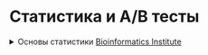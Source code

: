 # Статистика и А/В тесты

<details>
<summary> Основы статистики <a href="https://stepik.org/course/76/info">Bioinformatics Institute</a>  </summary>

<details>
  <summary>Введение</summary>
  
# 1. Если мы провели исследование с целью выявить уровень знаний в области биологии на 100 студентах биологического факультета СПбГУ, то на какую совокупность мы можем распространить наши выводы?


- Мужчины и женщины в возрасте от 18 до 22 лет

- Студенты СПБГУ

- **Студенты биологического факультета СПБГУ**

# 2. Если объем выборки достаточно велик (больше 100), то такая выборка является репрезентативной.


- Нет

- **Зависит от способа формирования выборки**

- Да

# 3. Соотнесите способы формирования выборки с предложенными примерами.

А. Для того чтобы протестировать курс по введению в статистику и выяснить, насколько хорошо с ним справятся студенты Института биоинформатики, случайным образом было выбрано 50 студентов института.

Б. Для исследования взаимосвязи риска развития заболевания и группы крови человека потенциальных участников исследования разделили на четыре группы (в соответствии с группой крови). Затем из каждой группы случайным образом извлекли по 50 человек.

В. Чтобы проверить знания школьников Санкт-Петерубрга по математике, было организовано исследование. Случайным образом было выбрано 10 школ, затем из каждой школы случайным образом было отобрано по 50 учащихся разных классов.


А - Простая случайная выборка 

Б - Стратифицированная выборка 

В - Групповая выборка 

# 4. Предположим, после лекции по статистике, один студент решил выяснить, как хорошо студенты психологического факультета разбираются в этом предмете. Он подготовил серию заданий и пригласил 30 своих друзей с факультета принять участие в тестировании. Исследователь утверждает, что он сформировал простую случайную выборку. Так ли это?



- Такая выборка может рассматриваться, как простая случайная выборка. Тридцать человек действительно являются студентами данного факультета.

- Такая выборка должна рассматриваться, как стратифицированная выборка. Можно сказать, что исследователь разделил всех студентов на страты по 30 человек и выбрал только одну из них для исследования.

- **Это не простая случайная выборка. Не каждый член генеральной совокупности мог равновероятно принять участие в тестировании, т.к. исследователь позвал только своих друзей.**

# 5. Какие из перечисленных переменных, вероятнее всего, являются дискретными?


- **Количество домашних животных в семье**

- Средний годовой доход

- **Число слушателей онлайн курса по статистике, набравших максимальный балл**

- Имена ваших друзей

- Пол человека

- Расстояние от Санкт-Петербурга до других городов России


# 6. Два основных типа переменных в статистике:


- Качественные и номинативные

- Непрерывные и количественные

- Ранговые и номинативные

- **Качественные и количественные**


# 7. Соотнесите примеры переменных и их типы:

Количественная (дискретная) переменная - Количество публикаций у ученого

Количественная (непрерывная) переменная - Рост в мм

Ранговая переменная - Успевавемость студентов (упорядоченный список студентов по успеваемости)

Номинативная переменная - Группа крови


# 8. Если рост 10 участников исследования представлен в ранговой шкале (по убыванию: 1-самый высокий, 2 - ниже и т.д.), тогда верным утверждением будет:



- Испытуемый с рангом 4 на два см ниже, чем испытуемый с рангом 6.

- **Испытуемый с рангом 4 выше, чем испытуемый с рангом 6, но ниже, чем испытуемый с рангом 2.**

- Ни одно из утверждений верным не является.

- У испытуемых с рангом 1 и 3 такая же разница в росте, как и у испытуемых с рангами 3 и 5.


# 9. Выберите верное утверждение  
![](https://ucarecdn.com/b20635c6-2083-4211-9ab8-3b5640fa33fd/)


- Синяя линия - мода

- Красные линии - две медианы

- **Красные линии - две моды**


# 10. Представьте, что в нашу выборку из 30 наблюдений добавилось 31-ое значение, равное 3000. Как вы считаете, какая из мер центральной тенденции изменится самым значительным образом и станет равна приблизительно 262?
![](https://ucarecdn.com/a71df3cc-14f0-4701-808e-9b75631ce8c3/)


- **Среднее значение**

- Медиана

- Мода


# 11. На графике представлена гистограмма частот некоторого количественного признака. Соотнесите вертикальные линии на гистограмме с мерами центральной тенденции. 
![](https://ucarecdn.com/2f4ec955-321e-40a6-8c16-026049181db3/)


Красная линия - Мода
Синяя линия - Среднее значение
Зеленая линия - Медиана


# 12. В каких случаях вместо среднего значения лучше использовать моду или медиану в качестве центральной тенденции?



* Если распределение является симметричным и унимодальным

* **Если распределение асимметрично**

* **Если присутствуют заметные выбросы**


# 13. Как соотносятся средние значения двух рядов чисел:

1)  1 3 1 3 7 8 9 10 12 12 13 18 20 19 

2) 2 6 2 6 14 16 18 20 24 24 26 36 40 38

Постарайтесь ответить на вопрос, не рассчитывая средние значения, но используя свойства среднего арифметического


* Среднее второго ряда чисел в два раза меньше

* Средние значения равны

* **Среднее второго ряда чисел в два раза больше**


# 14. Предположим, вы провели исследование с целью выяснить, какой доход у граждан, проживающих в двух разных городах (по 100 человек из каждого города). Распределение заработной платы изображено на графике. Какую из мер центральной тенденции осмысленнее всего использовать для описания полученных данных? 
![](https://ucarecdn.com/3fcde9cf-3a0f-4ca0-a242-5ee8a8cb609b/)



* Все три меры дадут приблизительно одинаковый результат

* Медиана

* **Мода (моды)**

* Среднее значение

# 15. Проанализируйте две гистограммы и выберите верное высказывание
![](https://ucarecdn.com/fcc6c380-7e9d-42df-9fcb-dbd1b7bb1e7d/)
![](https://ucarecdn.com/71df05d9-e398-41db-9241-752f7604781d/)


* В первом случае размах больше, чем во втором

* **В первом случае размах меньше, чем во втором**

* Размах примерно одинаковый в обоих случаях


## 16. У какого из распределений наибольшая дисперсия?
![](https://ucarecdn.com/ff188e34-d9c2-452f-af56-be624ab341ef/)


* **2**

* 1

* 3

# 17. Укажите, в какой из выборок наибольшее стандартное отклонение:

(1)  1 3 2 4 5 7 1 8 

(2) 100 300 250 400 230 280 320 112

(3) 15 10 13 7 28 31 20 32

P.S. задание можно решить без расчетов.



* 1

* **2**

* 3


# 18. Рассчитайте среднеквадратическое отклонение данных выборочных значений:

1 5 2 7 1 9 3 8 5 9

Не забудьте, что при расчете дисперсии и среднеквадратичного отклонения мы вычитаем единицу из общего числа наблюдений!



* 10,12

* **3,16**

* 1,53

* 1,14


# 19. Как соотносятся дисперсии  двух выборок

(1) 1 3 5 6 6 7 9 11

(2) 5 7 9 10 10 11 13 15

(Постарайтесь решить данное задание не рассчитывая значения дисперсии, но воспользовавшись одним из свойств) 


* **D2 = D1**

* D2 = D1 * 4

* D2 = D1 + 4


# 20. Как соотносятся стандартные (среднеквадратические) отклонения двух выборок:

(1) 2 4 5 8 9 10 14 16

(2) 6 12 15 24 27 30 42 48




* SD2 = SD1 * 9

* **SD2 = SD1 * 3**

* SD2 = SD1

* SD2 = SD1 / 3


# 21. Может ли показатель стандартного отклонения принимать отрицательные значения?


* Может, если все значения в выборке равны друг другу.

* Не может, стандартное отклонение всегда равно нулю.

* **Не может, стандартное отклонение всегда неотрицательное.**

* Может, если все значений выборки отрицательные.


# 22. Соотнесите гистограммы частот и графики box-plot:
![](https://ucarecdn.com/2b0e05f7-d131-4489-b94c-8c3ceedfe2d8/)

A - 4
B - 3
C - 2
D - 1


# 23. Если отдельное наблюдение в нашей выборке равняется 1000, при условии, что выборочное среднее равняется  10, то такое наблюдение:


* Такое наблюдение в принципе не может принадлежать выборке со средним значением равным 10, так как в 100 раз больше, чем выборочное среднее, а вероятность такого события стремится к нулю

* **Чтобы судить о том, насколько необычным является это наблюдение, необходимо знать, чему равняется стандартное отклонение.**

* Можно рассматривать как необычное (выброс), т.к. оно очень далеко отклоняется от среднего значения


# 24. Z - преобразование часто используется, чтобы все наблюдения перевести в z - шкалу (M = 0, sd = 1) для упрощения работы с данными. Однако иногда нам необходимо рассчитать z - значение только для отдельно взятого наблюдения, чтоб выяснить насколько далеко оно отклоняется от среднего значения в единицах стандартного отклонения.

## Вернемся к нашему примеру с ростом людей. Допустим, мы измерили рост 1000 человек, данное распределение оказалось нормальным со средним равным 175 и стандартным отклонением равным 8 (M = 175, sd = 8). Рост одного из испытуемых составил 186,2. Чему равняется z - значение, рассчитанное для этого испытуемого?


* 0

* -1,4

* Недостаточно данных, чтоб ответить на этот вопрос.

* **1,4**


## 25. Если отдельное наблюдение меньше, чем выборочное среднее, то соответствующее z - значение будет:


* нулем

* в зависимости от значения стандартного отклонения возможны все три варианта

* положительным

* **отрицательным**


## 26. Выберите верные утверждения (одно или несколько):

* Z значение не может быть больше трех

* Z значение может быть рассчитано без знания стандартного отклонения по выборке

* Если все выборочные значения положительные, то и после z преобразования все значения останутся положительными.

* **Если для некоторого наблюдения z значение равняется нулю, следовательно это наблюдение совпадает со средним значением по выборке**

## 27. Допустим, что некоторый признак распределен нормально, выборочное среднее равняется 100, а дисперсия равняется 25 (M = 100, D = 25). Тогда приблизительно 95% всех наблюдений находится в диапазоне: 


* от 50 до 100

* от 50 до 150

* **от 90 до 110**

## 28. Чтобы определить, какой процент наблюдений превышает интересующее нас значение z-значение, используются специальные таблицы. Будьте аккуратны при использовании этих таблиц: часто для интересующего нас z-значения указывается процент наблюдений, который не превосходит указанное z-значение.

### Задача
 

Считается, что значение IQ (уровень интеллекта) у людей имеет нормальное распределение со средним значением равным 100 и стандартным отклонением равным 15 (M = 100, sd = 15).

 

Какой приблизительно процент людей обладает IQ > 125?


* **5%**

* 15%

* 10%

* 25%

## 29. Считается, что значение IQ (уровень интеллекта) у людей имеет нормальное распределение со средним значением равным 100 и стандартным отклонением равным 15 (M = 100, sd = 15).

Какой приблизительно процент людей обладает IQ  на промежутке от 70 до 112 

* **77%**

* 92%

* 85%

* 60%


## 30. Если увеличить размер выборки, то сильные отклонения выборочных средних от истинного среднего будут возникать


* Чаще, распределение выборочных средних станет более широким

* Это не повлияет на характер распределения выборочных средних

* **Реже, распределение выборочных средних станет более узким**

## 31. Рассчитайте стандартную ошибку среднего, если выборочное среднее равняется 10, дисперсия 4, при N = 100

Ответ: 0.2


## 32. Как соотносятся стандартная ошибка среднего и выборочное стандартное отклонение исследуемого признака (при размере выборки n > 1)?

* Стандартная ошибка всегда равняется стандартному отклонению

* Стандартная ошибка всегда больше, чем стандартное отклонение

* **Стандартная ошибка всегда меньше, чем стандартное отклонение**

## 33. Укажите верные утверждения



* **Стандартная ошибка среднего тем меньше, чем больше объем выборки и меньше вариативность исследуемого признака**

* Стандартная ошибка среднего тем меньше, чем меньше объем выборки и больше вариативность исследуемого признака

* **Распределение выборочных средних является нормальным, со средним равным среднему значению признака в генеральной совокупности**

* **Чем меньше стандартная ошибка среднего, тем реже выборочные средние будут сильно отклоняться от среднего в генеральной совокупности**

* Стандартная ошибка среднего - это разность выборочного среднего и среднего в генеральной совокупности

* **Стандартная ошибка среднего - это среднеквадратическое отклонение распределения выборочных средних**

* Мы можем использовать выборочное значение стандартного отклонения для расчета стандартной ошибки среднего, только если объем нашей выборки меньше 30 наблюдений


## 34. Если мы рассчитали 95% доверительный интервал для среднего значения, то какие из следующих утверждений являются верными?

* Среднее значение в генеральной совокупности точно принадлежит рассчитанному доверительному интервалу.

* **Если многократно повторять эксперимент, для каждой выборки рассчитывать свой доверительный интервал, то в 95 % случаев истинное среднее будет находиться внутри доверительного интервала.**

* Если многократно повторять эксперимент, то 95 % выборочных средних значений будут принадлежать рассчитанному нами доверительному интервалу.

* Среднее значение в генеральной совокупности точно превышает нижнюю границу 95% доверительного интервала.

* **Мы можем быть на 95% уверены, что среднее значение в генеральной совокупности принадлежит рассчитанному доверительному интервалу.**


## 35. Если бы в нашем примере мы увеличили объем выборки в два раза (при условии, что показатель стандартного отклонения остался неизменным), то 95% доверительный интервал


* **стал более узким**

* возможны оба варианта

* стал более широким

## 36. В центре 95% доверительного интервала, рассчитанного по выборочным значениям, находится:


* **Выборочное среднее значение**

* Значение стандартной ошибки среднего

* Среднее значение генеральной совокупности


## 37. Рассчитайте 99% доверительный интервал для следующего примера:

x=10

sd=5

n=100


* [9,71 ; 12,29]

* [7,71 ; 12,29]

* [6,71 ; 13,29]

* **[8,71 ; 11,29]**

## 38. Укажите, какие утверждения относительно p-уровня значимости являются верными.  Правильными могут быть все утверждения, некоторые, одно, а может не быть вообще.



* Т.к. в нашем исследовании p уровень значимости равен 0,003, то вероятность того, что верна нулевая гипотеза (новый препарат не влияет на скорость выздоровления) также равняется всего-лишь 0,003.

* Если бы в исследовании мы получили p=0,9, это означало бы, что верна нулевая гипотеза, и новый препарат не влияет на скорость выздоровления.

* Чем меньше p уровень значимости, тем сильнее получаемые различия. Например, если бы p уровень значимости в нашем исследовании был бы равен 0,0001, значит новый препарат еще сильнее бы влиял на скорость выздоровления.

* Статистически значимый результат, всегда означает ценный и осмысленный результат.

* Вероятность случайно получить такие различия равняется 0,003.

* **Все утверждения выше неверны.**


## 39. Обычно нулевая гипотеза отклоняется, и различия считаются статистически достоверными, если p < 0,05. Однако часто в статистике используется более жесткий критерий достоверности различий, например, при условии, что p < 0,01. Значение p-уровня значимости, которое выбирается, в качестве порога обозначается буквой \alphaα (альфа). Например, если исследователь решил, что \alpha = 0,05α=0,05, то и нулевая гипотеза будет отклоняться при условии, что p < 0,05. На протяжении курса мы будем отклонять нулевую гипотезу при условии, что p < 0,05 (кроме отдельно оговоренных заранее случаев).

Если в определенной ситуации весьма рискованно отклонить нулевую гипотезу, когда она на самом деле верна, то лучше использовать показатель α равный 


* 0,1

* **0,001**

* 0,5

* 0,05

## 40. Использование доверительных интервалов зачастую рассматривают, как альтернативный способ проверки гипотез. В нашем случае, если значение 20 (предполагаемое среднее значение в генеральной совокупности) не будет принадлежать 95% доверительному интервалу, рассчитанному по выборочным данным, у нас будет достаточно оснований отклонить нулевую гипотезу. Проверьте согласуются ли результаты двух этих подходов: рассчитайте 95% доверительный интервал для среднего значения, на примере с тестированием нового препарата.

n = 64,  sd = 4,   M = 18.5


* **20 не принадлежит доверительному интервалу — отклоняем Н0**

* 20 принадлежит доверительному интервалу — отклоняем Н0

* 20 принадлежит доверительному интервалу — отклоняем Н1

* 20 не принадлежит доверительному интервалу — отклоняем Н1


## 41. Данные некоторого исследования сообщают нам, что средний рост детей в 10 лет составляет 136 сантиметров. Однако это лишь выборочная оценка, и исследователи рассчитали 99% доверительный интервал, который составил [130, 142]. Укажите верные утверждения:


* **У нас достаточно оснований отклонить нулевую гипотезу, что среднее в генеральной совокупности равняется 128.**

* Вероятность того, что истинное среднее значение больше 142, составляет 0,01

* **У нас достаточно оснований отклонить нулевую гипотезу, что среднее в генеральной совокупности равняется 143**

* Доверительный интервал не может иметь такие границы, т. к. выборочное стандартное отклонение равняется 10, следовательно доверительный интервал должен быть значительно шире.


## 42. Предположим, нулевой гипотезой вашего исследования являлось предположение, что среднее в генеральной совокупности равняется 100. Вы получили p = 0,12 и не смогли отклонить нулевую гипотезу. Однако позже выяснилось, что среднее в генеральной совокупности равняется 114. Как можно описать результаты данного исследования?


* **Вы совершили ошибку второго рода**

* Вы совершили ошибку первого рода

* Вы не совершали ни ошибку первого рода, ни ошибку второго рода.


## 43. В среднем слушатели курса по введению в статистику набирают 115 баллов, однако, в 2015 году средний балл  случайно выбранных 144 участников составил 118 со стандартным отклонением равным 9. Рассчитайте p уровень значимости для проверки нулевой гипотезы о том, что среднее значение баллов в 2015 году равняется 115.


* p > 0,05 - принимаем нулевую гипотезу

* p > 0,05 - отклоняем нулевую гипотезу

* p < 0,05 - принимаем нулевую гипотезу

* **p < 0,05 - отклоняем нулевую гипотезу**

   </summary>
